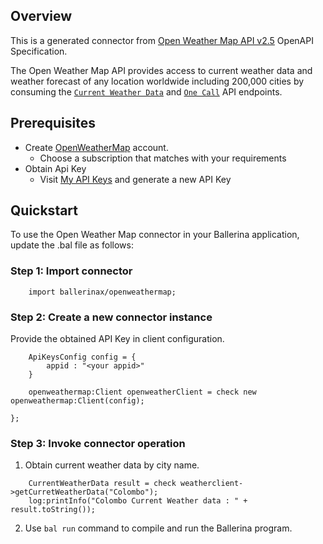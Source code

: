## Overview

This is a generated connector from [Open Weather Map API v2.5](https://openweathermap.org/) OpenAPI Specification. 

The Open Weather Map API provides access to current weather data and weather forecast of any location worldwide including 200,000 cities by consuming the [`Current Weather Data`](https://openweathermap.org/current) and [`One Call`](https://openweathermap.org/api/one-call-api) API endpoints.  

## Prerequisites

* Create [OpenWeatherMap](https://openweathermap.org/) account.
    - Choose a subscription that matches with your requirements
* Obtain Api Key
    - Visit [My API Keys](https://home.openweathermap.org/api_keys) and generate a new API Key

## Quickstart

To use the Open Weather Map connector in your Ballerina application, update the .bal file as follows:

### Step 1: Import connector

```ballerina
    import ballerinax/openweathermap;
```

### Step 2: Create a new connector instance

Provide the obtained API Key in client configuration.

```ballerina
    ApiKeysConfig config = {
        appid : "<your appid>"
    }

    openweathermap:Client openweatherClient = check new openweathermap:Client(config);

};
```

### Step 3: Invoke  connector operation

1. Obtain current weather data by city name.

```ballerina
    CurrentWeatherData result = check weatherclient->getCurretWeatherData("Colombo");
    log:printInfo("Colombo Current Weather data : " + result.toString());

```
2. Use `bal run` command to compile and run the Ballerina program.
